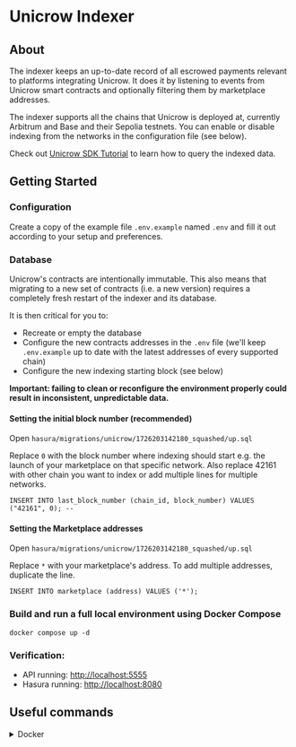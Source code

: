 # Unicrow Indexer 

## About

The indexer keeps an up-to-date record of all escrowed payments relevant to platforms integrating Unicrow. It does it by listening to events from Unicrow smart contracts and optionally filtering them by marketplace addresses.

The indexer supports all the chains that Unicrow is deployed at, currently Arbitrum and Base and their Sepolia testnets. You can enable or disable indexing from the networks in the configuration file (see below).

Check out [Unicrow SDK Tutorial](https://github.com/unicrowio/sdk-tutorial) to learn how to query the indexed data.

## Getting Started

### Configuration

Create a copy of the example file `.env.example` named `.env` and fill it out according to your setup and preferences.

### Database

Unicrow's contracts are intentionally immutable. This also means that migrating to a new set of contracts (i.e. a new version) requires a completely fresh restart of the indexer and its database.

It is then critical for you to:

- Recreate or empty the database
- Configure the new contracts addresses in the `.env` file (we'll keep `.env.example` up to date with the latest addresses of every supported chain)
- Configure the new indexing starting block (see below)

**Important: failing to clean or reconfigure the environment properly could result in inconsistent, unpredictable data.**

#### Setting the initial block number (recommended)

Open `hasura/migrations/unicrow/1726203142180_squashed/up.sql`

Replace `0` with the block number where indexing should start e.g. the launch of your marketplace on that specific network. Also replace 42161 with other chain you want to index or add multiple lines for multiple networks.

```
INSERT INTO last_block_number (chain_id, block_number) VALUES ("42161", 0); -- 
```

#### Setting the Marketplace addresses

Open `hasura/migrations/unicrow/1726203142180_squashed/up.sql`

Replace `*` with your marketplace's address. To add multiple addresses, duplicate the line.

```
INSERT INTO marketplace (address) VALUES ('*');
```

### Build and run a full local environment using Docker Compose

```
docker compose up -d
```

### Verification:
* API running: [http://localhost:5555](http://localhost:5555)
* Hasura running: [http://localhost:8080](http://localhost:8080)

## Useful commands

<details><summary>Docker</summary>
<p>

1. List all containers running

```
docker ps
```

2. Stop all containers

```
docker compose down
```

3. Logs

```
docker compose logs
```

4. Clean up all

```
docker compose down && docker rmi $(docker images -q) && docker volume rm $(docker volume ls -q)
```

or:

```
docker system prune -a --volumes
```

</p>
</details>
